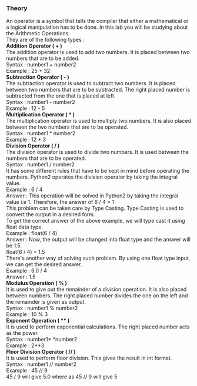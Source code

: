 ### <b>Theory</b>
An operator is a symbol that tells the compiler that either a mathematical or a logical manipulation has to be done. In this lab you will be studying about the Arithmetic Operations.<br>
They are of the following types :<br>
<b>Addition Operator ( + )</b><br>
The addition operator is used to add two numbers. It is placed between two numbers that are to be added.<br>
Syntax : number1 + number2<br>
Example : 25 + 32<br>
<b>Subtraction Operator ( - )</b><br>
The subtraction operator is used to subtract two numbers. It is placed between two numbers that are to be subtracted. The right placed number is subtracted from the one that is placed at left.<br>
Syntax : number1 - number2<br>
Example : 12 - 5<br>
<b>Multiplication Operator ( * )</b><br>
The multiplication operator is used to multiply two numbers. It is also placed between the two numbers that are to be operated.<br>
Syntax : number1 * number2<br>
Example : 12 * 3<br>
<b>Division Operator ( / )</b><br>
The division operator is used to divide two numbers. It is used between the numbers that are to be operated.<br>
Syntax : number1 / number2<br>
It has some different rules that have to be kept in mind before operating the numbers. Python2 operates the division operator by taking the integral value.<br>
Example : 6 / 4<br>
Answer : This operation will be solved in Python2 by taking the integral value i.e 1. Therefore, the answer of 6 / 4 = 1<br>
This problem can be taken care by Type Casting. Type Casting is used to convert the output in a desired form.<br>
To get the correct answer of the above example, we will type cast it using float data type.<br>
Example : float(6 / 4)<br>
Answer : Now, the output will be changed into float type and the answer will be 1.5.<br>
float(6 / 4) = 1.5<br>
There's another way of solving such problem. By using one float type input, we can get the desired answer.<br>
Example : 6.0 / 4<br>
Answer : 1.5<br>
<b>Modulus Operation ( % )</b><br>
It is used to give out the remainder of a division operation. It is also placed between numbers. The right placed number divides the one on the left and the remainder is given as output.<br>
Syntax : number1 % number2<br>
Example : 10 % 3<br>
<b>Exponent Operation ( ** )</b><br>
It is used to perform exponential calculations. The right placed number acts as the power.<br>
Syntax : number1* *number2<br>
Example : 2**3<br>
<b>Floor Division Operator ( // )</b><br>
It is used to perform floor division. This gives the result in int format.<br>
Syntax : number1 // number2<br>
Example : 45 // 9<br>
45 / 9 will give 5.0 where as 45 // 9 will give 5

                    
